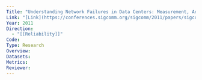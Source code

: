 ```yaml
---
Title: "Understanding Network Failures in Data Centers: Measurement, Analysis, and Implications"
Link: "[Link](https://conferences.sigcomm.org/sigcomm/2011/papers/sigcomm/p350.pdf)"
Year: 2011
Direction:
  - "[[Reliability]]"
Code: 
Type: Research
Overview: 
Datasets: 
Metrics: 
Reviewer:
---
```

